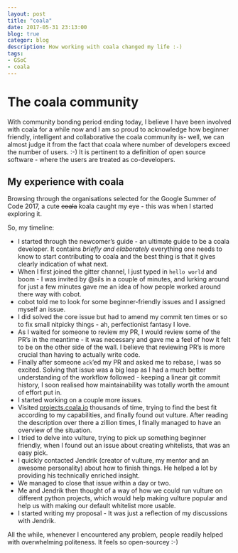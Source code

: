 ```yaml
---
layout: post
title: "coala"
date: 2017-05-31 23:13:00
blog: true
categor: blog
description: How working with coala changed my life :-)
tags:
- GSoC
- coala
---
```

# The coala community

With community bonding period ending today, I believe I have been involved with coala for a while now and I am so proud to acknowledge how beginner friendly, intelligent and collaborative the coala community  is- well, we can almost judge it from the fact that coala where number of developers exceed the number of users. :-) It is pertinent to a definition of open source software - where the users are treated as co-developers.

## My experience with coala

Browsing through the organisations selected for the Google Summer of Code 2017, a cute ~~coala~~ koala caught my eye - this was when I started exploring it.

So, my timeline:
- I started through the newcomer’s guide - an ultimate guide to be a coala developer. It contains *briefly and elaborately* everything one needs to know to start contributing to coala and the best thing is that it gives clearly indication of what next.
- When I first joined the gitter channel, I just typed in `hello world` and boom - I was invited by @sils in a couple of minutes, and lurking around for just a few minutes gave me an idea of how people worked around there way with cobot.
- cobot told me to look for some beginner-friendly issues and I assigned myself an issue.
- I did solved the core issue but had to amend my commit ten times or so to fix small nitpicky things - ah, perfectionist fantasy I love.
- As I waited for someone to review my PR, I would review some of the PR’s in the meantime - it was necessary and gave me a feel of how it felt to be on the other side of the wall. I believe that reviewing PR’s is more crucial than having to actually write code.
- Finally after someone `ack`’ed my PR and asked me to rebase, I was so excited. Solving that issue was a big leap as I had a much better understanding of the workflow followed - keeping a linear git commit history, I soon realised how maintainability was totally worth the amount of effort put in.
- I started working on a couple more issues.
- Visited [projects.coala.io](projects.coala.io) thousands of time, trying to find the best fit according to my capabilities, and finally found out vulture. After reading the description over there a zillion times, I finally managed to have an overview of the situation.
- I tried to delve into vulture, trying to pick up something beginner friendly, when I found out an issue about creating whitelists, that was an easy pick.
- I quickly contacted Jendrik (creator of vulture, my mentor and an awesome personality) about how to finish things. He helped a lot by providing his technically enriched insight.
- We managed to close that issue within a day or two.
- Me and Jendrik then thought of a way of how we could run vulture on different python projects, which would help making vulture popular and help us with making our default whitelist more usable.
- I started writing my proposal - It was just a reflection of my discussions with Jendrik.

All the while, whenever I encountered any problem, people readily helped with overwhelming politeness. It feels so open-sourcey  :-)
